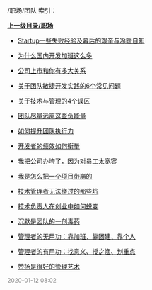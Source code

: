 /职场/团队 索引：


**[上一级目录/职场](/职场/index.md)**

- [Startup一些失败经验及幕后的艰辛与冷暖自知](/职场/团队/Startup一些失败经验及幕后的艰辛与冷暖自知.md)

- [为什么国内开发加班这么多](/职场/团队/为什么国内开发加班这么多.md)

- [公司上市和你有多大关系](/职场/团队/公司上市和你有多大关系.md)

- [关于团队敏捷开发实践的6个常见问题](/职场/团队/关于团队敏捷开发实践的6个常见问题.md)

- [关于技术与管理的4个误区](/职场/团队/关于技术与管理的4个误区.md)

- [团队尽量远离这些负能量](/职场/团队/团队尽量远离这些负能量.md)

- [如何提升团队执行力](/职场/团队/如何提升团队执行力.md)

- [开发者的绩效如何衡量](/职场/团队/开发者的绩效如何衡量.md)

- [我把公司办垮了，因为对员工太宽容](/职场/团队/我把公司办垮了，因为对员工太宽容.md)

- [我是怎么把一个项目带崩的](/职场/团队/我是怎么把一个项目带崩的.md)

- [技术管理者无法绕过的那些坑](/职场/团队/技术管理者无法绕过的那些坑.md)

- [技术负责人在创业中如何蜕变](/职场/团队/技术负责人在创业中如何蜕变.md)

- [沉默是团队的一剂毒药](/职场/团队/沉默是团队的一剂毒药.md)

- [管理者的无用功：靠加班、靠团建、靠个人](/职场/团队/管理者的无用功：靠加班、靠团建、靠个人.md)

- [管理者的有用功：找意义、授之渔、划重点](/职场/团队/管理者的有用功：找意义、授之渔、划重点.md)

- [赞扬是很好的管理艺术](/职场/团队/赞扬是很好的管理艺术.md)


<font size=2 color='grey'> 2020-01-12 08:02 </font>